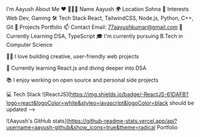 I'm Aayush
About Me ❤
🧑🏻‍💻 Name	Aayush
🌍 Location	Sohna
🎯 Interests	Web Dev, Gaming
🛠️ Tech Stack	React, TailwindCSS, Node.js, Python, C++, Git
🚀 Projects	Portfolio
📫 Contact	Email: 77aayushkumar@gmail.com
🧠 Currently Learning	DSA, TypeScript
🎓 I'm currently pursuing B.Tech in Computer Science

👨‍💻 I love building creative, user-friendly web projects

🌱 Currently learning React.js and diving deeper into DSA

📚 I enjoy working on open source and personal side projects

💻 Tech Stack
![ReactJS](https://img.shields.io/badge/-ReactJS-61DAFB?logo=react&logoColor=white&styleo=javascript&logoColor=black should be updated -->

![Aayush's GitHub stats](https://github-readme-stats.vercel.app/api?username=aayush-github&show_icons=true&theme=radical Portfolio
